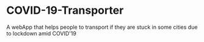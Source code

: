 # COVID-19-Transporter
A webApp that helps people to transport if they are stuck in some cities due to lockdown amid COVID'19
